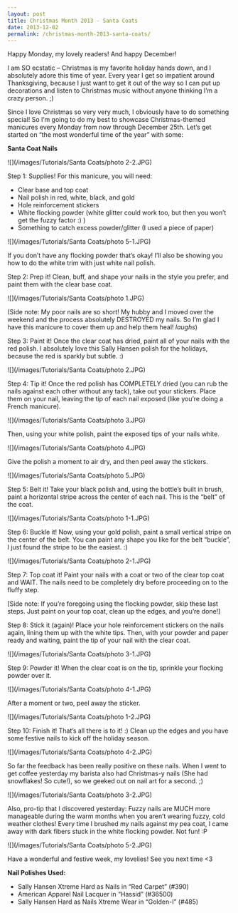 ```yaml
---
layout: post
title: Christmas Month 2013 - Santa Coats
date: 2013-12-02
permalink: /christmas-month-2013-santa-coats/
---
```


Happy Monday, my lovely readers! And happy December!

I am SO ecstatic – Christmas is my favorite holiday hands down, and I absolutely adore this time of year. Every year I get so impatient around Thanksgiving, because I just want to get it out of the way so I can put up decorations and listen to Christmas music without anyone thinking I’m a crazy person. ;)

Since I love Christmas so very very much, I obviously have to do something special! So I’m going to do my best to showcase Christmas-themed manicures every Monday from now through December 25th. Let’s get started on “the most wonderful time of the year” with some:

**Santa Coat Nails**

![](/images/Tutorials/Santa Coats/photo 2-2.JPG)

Step 1: Supplies! For this manicure, you will need:

- Clear base and top coat
- Nail polish in red, white, black, and gold
- Hole reinforcement stickers
- White flocking powder (white glitter could work too, but then you won’t get the fuzzy factor :) )
- Something to catch excess powder/glitter (I used a piece of paper)

![](/images/Tutorials/Santa Coats/photo 5-1.JPG)

If you don’t have any flocking powder that’s okay! I’ll also be showing you how to do the white trim with just white nail polish.

Step 2: Prep it! Clean, buff, and shape your nails in the style you prefer, and paint them with the clear base coat.

![](/images/Tutorials/Santa Coats/photo 1.JPG)

(Side note: My poor nails are so short! My hubby and I moved over the weekend and the process absolutely DESTROYED my nails. So I’m glad I have this manicure to cover them up and help them heal! *laughs*)

Step 3: Paint it! Once the clear coat has dried, paint all of your nails with the red polish. I absolutely love this Sally Hansen polish for the holidays, because the red is sparkly but subtle. :)

![](/images/Tutorials/Santa Coats/photo 2.JPG)

Step 4: Tip it! Once the red polish has COMPLETELY dried (you can rub the nails against each other without any tack), take out your stickers. Place them on your nail, leaving the tip of each nail exposed (like you’re doing a French manicure).

![](/images/Tutorials/Santa Coats/photo 3.JPG)

Then, using your white polish, paint the exposed tips of your nails white.

![](/images/Tutorials/Santa Coats/photo 4.JPG)

Give the polish a moment to air dry, and then peel away the stickers.

![](/images/Tutorials/Santa Coats/photo 5.JPG)

Step 5: Belt it! Take your black polish and, using the bottle’s built in brush, paint a horizontal stripe across the center of each nail. This is the “belt” of the coat.

![](/images/Tutorials/Santa Coats/photo 1-1.JPG)

Step 6: Buckle it! Now, using your gold polish, paint a small vertical stripe on the center of the belt. You can paint any shape you like for the belt “buckle”, I just found the stripe to be the easiest. :)

![](/images/Tutorials/Santa Coats/photo 2-1.JPG)

Step 7: Top coat it! Paint your nails with a coat or two of the clear top coat and WAIT. The nails need to be completely dry before proceeding on to the fluffy step.

[Side note: If you’re foregoing using the flocking powder, skip these last steps. Just paint on your top coat, clean up the edges, and you’re done!]

Step 8: Stick it (again)! Place your hole reinforcement stickers on the nails again, lining them up with the white tips. Then, with your powder and paper ready and waiting, paint the tip of your nail with the clear coat.

![](/images/Tutorials/Santa Coats/photo 3-1.JPG)

Step 9: Powder it! When the clear coat is on the tip, sprinkle your flocking powder over it.

![](/images/Tutorials/Santa Coats/photo 4-1.JPG)

After a moment or two, peel away the sticker.

![](/images/Tutorials/Santa Coats/photo 1-2.JPG)

Step 10: Finish it! That’s all there is to it! :) Clean up the edges and you have some festive nails to kick off the holiday season.

![](/images/Tutorials/Santa Coats/photo 4-2.JPG)

So far the feedback has been really positive on these nails. When I went to get coffee yesterday my barista also had Christmas-y nails (She had snowflakes! So cute!), so we geeked out on nail art for a second. ;)

![](/images/Tutorials/Santa Coats/photo 3-2.JPG)

Also, pro-tip that I discovered yesterday: Fuzzy nails are MUCH more manageable during the warm months when you aren’t wearing fuzzy, cold weather clothes! Every time I brushed my nails against my pea coat, I came away with dark fibers stuck in the white flocking powder. Not fun! :P

![](/images/Tutorials/Santa Coats/photo 5-2.JPG)

Have a wonderful and festive week, my lovelies! See you next time <3

**Nail Polishes Used:**

- Sally Hansen Xtreme Hard as Nails in “Red Carpet” (#390)
- American Apparel Nail Lacquer in “Hassid” (#36500)
- Sally Hansen Hard as Nails Xtreme Wear in “Golden-I” (#485)